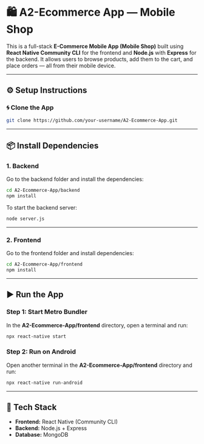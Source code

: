 # 🛍️ A2-Ecommerce App — Mobile Shop

This is a full-stack **E-Commerce Mobile App (Mobile Shop)** built using **React Native Community CLI** for the frontend and **Node.js** with **Express** for the backend.
It allows users to browse products, add them to the cart, and place orders — all from their mobile device.

---

## ⚙️ Setup Instructions

### 🌀 Clone the App

```bash
git clone https://github.com/your-username/A2-Ecommerce-App.git
```

---

## 📦 Install Dependencies

### 1. Backend

Go to the backend folder and install the dependencies:

```bash
cd A2-Ecommerce-App/backend
npm install
```

To start the backend server:

```bash
node server.js
```

---

### 2. Frontend

Go to the frontend folder and install dependencies:

```bash
cd A2-Ecommerce-App/frontend
npm install
```

---

## ▶️ Run the App

### Step 1: Start Metro Bundler

In the **A2-Ecommerce-App/frontend** directory, open a terminal and run:

```bash
npx react-native start
```

### Step 2: Run on Android

Open another terminal in the **A2-Ecommerce-App/frontend** directory and run:

```bash
npx react-native run-android
```

---

## 📱 Tech Stack

* **Frontend:** React Native (Community CLI)
* **Backend:** Node.js + Express
* **Database:** MongoDB
